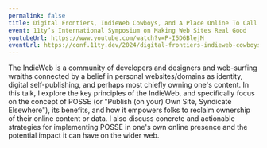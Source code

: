 ```yaml
---
permalink: false
title: Digital Frontiers, IndieWeb Cowboys, and A Place Online To Call Your Own
event: 11ty’s International Symposium on Making Web Sites Real Good
youtubeUrl: https://www.youtube.com/watch?v=P-I5D6BlejM
eventUrl: https://conf.11ty.dev/2024/digital-frontiers-indieweb-cowboys-and-a-place-online-to-call-your-own/
---
```


The IndieWeb is a community of developers and designers and web-surfing wraiths connected by a belief in personal websites/domains as identity, digital self-publishing, and perhaps most chiefly owning one's content. In this talk, I explore the key principles of the IndieWeb, and specifically focus on the concept of POSSE (or "Publish (on your) Own Site, Syndicate Elsewhere"), its benefits, and how it empowers folks to reclaim ownership of their online content or data. I also discuss concrete and actionable strategies for implementing POSSE in one's own online presence and the potential impact it can have on the wider web.

<!-- <iframe style="aspect-ratio: 16 / 9;" src="https://www.youtube.com/embed/P-I5D6BlejM" title="Digital Frontiers, IndieWeb Cowboys, and A Place Online To Call… — Henry Desroches (11ty Conf 2024)" frameborder="0" allow="accelerometer; autoplay; clipboard-write; encrypted-media; gyroscope; picture-in-picture; web-share" referrerpolicy="strict-origin-when-cross-origin" allowfullscreen></iframe> -->

<!-- ### Slides -->
<!-- <iframe style="aspect-ratio: 16 / 9" src="https://www.figma.com/embed?embed_host=share&url=https%3A%2F%2Fwww.figma.com%2Fproto%2Fbkf3BrTlTEY9M4wtqfyEUG%2FPOSSE-Talk%3Fpage-id%3D0%253A1%26node-id%3D31-44%26t%3DVcECLBlbbFDQemNr-1" allowfullscreen></iframe> -->

<!-- ### Reception -->
